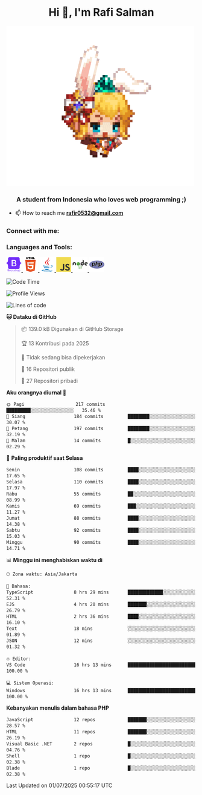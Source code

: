 <h1 align="center">Hi 👋, I'm Rafi Salman</h1>
<img src="img/lp.gif" /> 
<h3 align="center">A student from Indonesia who loves web programming ;)</h3>

- 📫 How to reach me **rafir0532@gmail.com**

<h3 align="left">Connect with me:</h3>
<p align="left">
</p>

<h3 align="left">Languages and Tools:</h3>
<p align="left"> <a href="https://getbootstrap.com" target="_blank" rel="noreferrer"> <img src="https://raw.githubusercontent.com/devicons/devicon/master/icons/bootstrap/bootstrap-plain-wordmark.svg" alt="bootstrap" width="40" height="40"/> </a> <a href="https://www.w3.org/html/" target="_blank" rel="noreferrer"> <img src="https://raw.githubusercontent.com/devicons/devicon/master/icons/html5/html5-original-wordmark.svg" alt="html5" width="40" height="40"/> </a> <a href="https://www.java.com" target="_blank" rel="noreferrer"> <img src="https://raw.githubusercontent.com/devicons/devicon/master/icons/java/java-original.svg" alt="java" width="40" height="40"/> </a> <a href="https://developer.mozilla.org/en-US/docs/Web/JavaScript" target="_blank" rel="noreferrer"> <img src="https://raw.githubusercontent.com/devicons/devicon/master/icons/javascript/javascript-original.svg" alt="javascript" width="40" height="40"/> </a> <a href="https://nodejs.org" target="_blank" rel="noreferrer"> <img src="https://raw.githubusercontent.com/devicons/devicon/master/icons/nodejs/nodejs-original-wordmark.svg" alt="nodejs" width="40" height="40"/> </a> <a href="https://www.php.net" target="_blank" rel="noreferrer"> <img src="https://raw.githubusercontent.com/devicons/devicon/master/icons/php/php-original.svg" alt="php" width="40" height="40"/> </a> </p>

<!--START_SECTION:waka-->
![Code Time](http://img.shields.io/badge/Code%20Time-471%20hrs%2040%20mins-blue)

![Profile Views](http://img.shields.io/badge/Profil%20dilihat-0-blue)

![Lines of code](https://img.shields.io/badge/Sejak%20Hello%20World%20aku%20telah%20menulis-1.8%20million%20baris%20kode-blue)

**🐱 Dataku di GitHub** 

> 📦 139.0 kB Digunakan di GitHub Storage 
 > 
> 🏆 13 Kontribusi pada 2025
 > 
> 🚫 Tidak sedang bisa dipekerjakan
 > 
> 📜 16 Repositori publik 
 > 
> 🔑 27 Repositori pribadi 
 > 
**Aku orangnya diurnal 🐤** 

```text
🌞 Pagi                   217 commits         █████████░░░░░░░░░░░░░░░░   35.46 % 
🌆 Siang                  184 commits         ████████░░░░░░░░░░░░░░░░░   30.07 % 
🌃 Petang                 197 commits         ████████░░░░░░░░░░░░░░░░░   32.19 % 
🌙 Malam                  14 commits          █░░░░░░░░░░░░░░░░░░░░░░░░   02.29 % 
```
📅 **Paling produktif saat Selasa** 

```text
Senin                    108 commits         ████░░░░░░░░░░░░░░░░░░░░░   17.65 % 
Selasa                   110 commits         ████░░░░░░░░░░░░░░░░░░░░░   17.97 % 
Rabu                     55 commits          ██░░░░░░░░░░░░░░░░░░░░░░░   08.99 % 
Kamis                    69 commits          ███░░░░░░░░░░░░░░░░░░░░░░   11.27 % 
Jumat                    88 commits          ████░░░░░░░░░░░░░░░░░░░░░   14.38 % 
Sabtu                    92 commits          ████░░░░░░░░░░░░░░░░░░░░░   15.03 % 
Minggu                   90 commits          ████░░░░░░░░░░░░░░░░░░░░░   14.71 % 
```


📊 **Minggu ini menghabiskan waktu di** 

```text
🕑︎ Zona waktu: Asia/Jakarta

💬 Bahasa: 
TypeScript               8 hrs 29 mins       █████████████░░░░░░░░░░░░   52.31 % 
EJS                      4 hrs 20 mins       ███████░░░░░░░░░░░░░░░░░░   26.79 % 
HTML                     2 hrs 36 mins       ████░░░░░░░░░░░░░░░░░░░░░   16.10 % 
Text                     18 mins             ░░░░░░░░░░░░░░░░░░░░░░░░░   01.89 % 
JSON                     12 mins             ░░░░░░░░░░░░░░░░░░░░░░░░░   01.32 % 

🔥 Editor: 
VS Code                  16 hrs 13 mins      █████████████████████████   100.00 % 

💻 Sistem Operasi: 
Windows                  16 hrs 13 mins      █████████████████████████   100.00 % 
```

**Kebanyakan menulis dalam bahasa PHP** 

```text
JavaScript               12 repos            ███████░░░░░░░░░░░░░░░░░░   28.57 % 
HTML                     11 repos            ███████░░░░░░░░░░░░░░░░░░   26.19 % 
Visual Basic .NET        2 repos             █░░░░░░░░░░░░░░░░░░░░░░░░   04.76 % 
Shell                    1 repo              █░░░░░░░░░░░░░░░░░░░░░░░░   02.38 % 
Blade                    1 repo              █░░░░░░░░░░░░░░░░░░░░░░░░   02.38 % 
```




 Last Updated on 01/07/2025 00:55:17 UTC
<!--END_SECTION:waka-->
